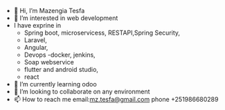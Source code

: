 - 👋 Hi, I’m Mazengia Tesfa
- 👀 I’m interested in web development
- I have exprine in
  - Spring boot, microservicess, RESTAPI,Spring Security,
  - Laravel,
  - Angular,
  - Devops -docker, jenkins,
  - Soap webservice
  - flutter and android studio,
  - react
- 🌱 I’m currently learning odoo
- 💞️ I’m looking to collaborate on any environment
- 📫 How to reach me email:mz.tesfa@gmail.com phone +251986680289

<!---
mazengia/mazengia is a ✨ special ✨ repository because its `README.md` (this file) appears on your GitHub profile.
You can click the Preview link to take a look at your changes.
--->
